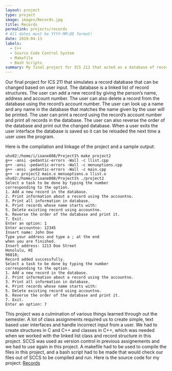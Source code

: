 ```yaml
---
layout: project
type: project
image: images/Records.jpg
title: Records 
permalink: projects/records
# All dates must be YYYY-MM-DD format!
date: 2019-04-13
labels:
  - C++
  - Source Code Control System
  - Makefile
  - Bash Scripts
summary: My final project for ICS 212 that acted as a database of records that could be manipulated by a user with specific commands.
---
```


Our final project for ICS 211 that simulates a record database that can be changed based on user input. 
The database is a linked list of record structures. 
The user can add a new record by giving the person’s name, address and account number. 
The user can also delete a record from the database using the record’s account number. 
The user can look up a name and any name in the database that matches the name given by the user will be printed. 
The user can print a record using the record’s account number and print all records in the database. 
The user can also reverse the order of the database and print out the changed database. 
When a user exits the user interface the database is saved so it can be reloaded the next time a user uses the program.

Here is the compilation and linkage of the project and a sample output:
```
uhx02:/home/i/ioane808/Project1% make project2
g++ -ansi -pedantic-errors -Wall -c llist.cpp
g++ -ansi -pedantic-errors -Wall -c menuoptions.cpp
g++ -ansi -pedantic-errors -Wall -c main.cpp
g++ -o project2 main.o menuoptions.o llist.o
uhx02:/home/i/ioane808/Project1% ./project2
Select a task to be done by typing the number 
corresponding to the option.
1. Add a new record in the database.
2. Print information about a record using the accountno.
3. Print all information in database.
4. Print records whose name starts with:
5. Delete existing record using accountno.
6. Reverse the order of the database and print it.
7. Exit.
Enter an option: 1
Enter accountno: 12345
Insert name: John Doe
Type your address and type a ; at the end
when you are finished.
Insert address: 1213 Doe Street
Honolulu, HI
96818;
Record added successfully.
Select a task to be done by typing the number 
corresponding to the option.
1. Add a new record in the database.
2. Print information about a record using the accountno.
3. Print all information in database.
4. Print records whose name starts with:
5. Delete existing record using accountno.
6. Reverse the order of the database and print it.
7. Exit.
Enter an option: 7
```
This project was a culmination of various things learned through out the semester. 
A lot of class assignments required us to  create simple, text based user interfaces and handle incorrect input from a user. 
We had to create structures in C and C++ and classes in C++, which was needed when we worked with the linked list class and record structure in this project. 
SCCS was used as version control in previous assignements and we had to use again in this project. 
A makefile had to be used to compile the files in this project, and a bash script had to be made that would check our files out of SCCS to be compiled and run. 
Here is the source code for my project: <a href="https://github.com/ioaneomerod/records-project"><i class="large github icon "></i>Records</a>
